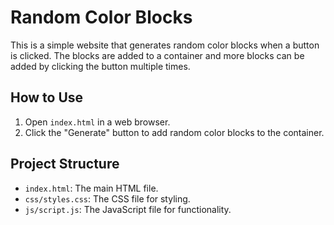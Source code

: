 # Random Color Blocks

This is a simple website that generates random color blocks when a button is clicked. The blocks are added to a container and more blocks can be added by clicking the button multiple times.

## How to Use

1. Open `index.html` in a web browser.
2. Click the "Generate" button to add random color blocks to the container.

## Project Structure

- `index.html`: The main HTML file.
- `css/styles.css`: The CSS file for styling.
- `js/script.js`: The JavaScript file for functionality.